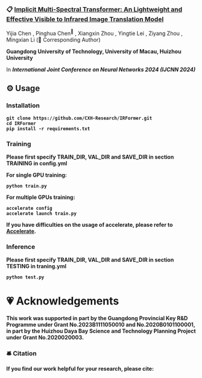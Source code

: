 ### 📋 [Implicit Multi-Spectral Transformer: An Lightweight and Effective Visible to Infrared Image Translation Model](https://arxiv.org/abs/2404.07072)

<div>
<span class="author-block">
  Yijia Chen
</span>,
  <span class="author-block">
    Pinghua Chen<sup>📮</sup>
  </span>,
  <span class="author-block">
    Xiangxin Zhou
  </span>,
  <span class="author-block">
    Yingtie Lei
  </span>,
  <span class="author-block">
    Ziyang Zhou
  </span>,
  <span class="author-block">
  Mingxian Li
</span>
  (📮 Corresponding Author)
  </div>

<b>Guangdong University of Technology, University of Macau, Huizhou University</b>

In <b>_International Joint Conference on Neural Networks 2024 (IJCNN 2024)_<b>

## ⚙️ Usage
### Installation
```
git clone https://github.com/CXH-Research/IRFormer.git
cd IRFormer
pip install -r requirements.txt
```

### Training
Please first specify TRAIN_DIR, VAL_DIR and SAVE_DIR in section TRAINING in config.yml

For single GPU training:
```
python train.py
```
For multiple GPUs training:
```
accelerate config
accelerate launch train.py
```
If you have difficulties on the usage of accelerate, please refer to <a href="https://github.com/huggingface/accelerate">Accelerate</a>.

### Inference
Please first specify TRAIN_DIR, VAL_DIR and SAVE_DIR in section TESTING in traning.yml
```
python test.py
```

# 💗 Acknowledgements
This work was supported in part by the Guangdong Provincial Key R&D Programme under Grant No.2023B1111050010 and No.2020B0101100001, in part by the Huizhou Daya Bay Science and Technology Planning Project under Grant No.2020020003.

### 🛎 Citation
If you find our work helpful for your research, please cite:
```bib
```
